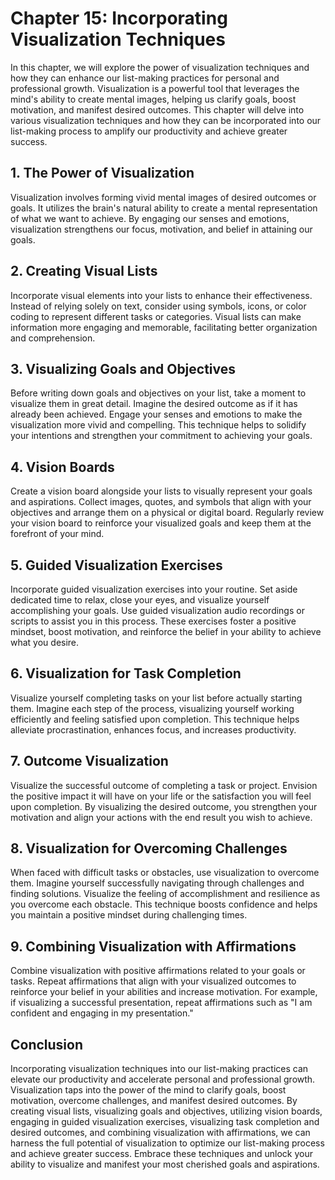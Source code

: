 Chapter 15: Incorporating Visualization Techniques
==================================================

In this chapter, we will explore the power of visualization techniques and how they can enhance our list-making practices for personal and professional growth. Visualization is a powerful tool that leverages the mind's ability to create mental images, helping us clarify goals, boost motivation, and manifest desired outcomes. This chapter will delve into various visualization techniques and how they can be incorporated into our list-making process to amplify our productivity and achieve greater success.

**1. The Power of Visualization**
---------------------------------

Visualization involves forming vivid mental images of desired outcomes or goals. It utilizes the brain's natural ability to create a mental representation of what we want to achieve. By engaging our senses and emotions, visualization strengthens our focus, motivation, and belief in attaining our goals.

**2. Creating Visual Lists**
----------------------------

Incorporate visual elements into your lists to enhance their effectiveness. Instead of relying solely on text, consider using symbols, icons, or color coding to represent different tasks or categories. Visual lists can make information more engaging and memorable, facilitating better organization and comprehension.

**3. Visualizing Goals and Objectives**
---------------------------------------

Before writing down goals and objectives on your list, take a moment to visualize them in great detail. Imagine the desired outcome as if it has already been achieved. Engage your senses and emotions to make the visualization more vivid and compelling. This technique helps to solidify your intentions and strengthen your commitment to achieving your goals.

**4. Vision Boards**
--------------------

Create a vision board alongside your lists to visually represent your goals and aspirations. Collect images, quotes, and symbols that align with your objectives and arrange them on a physical or digital board. Regularly review your vision board to reinforce your visualized goals and keep them at the forefront of your mind.

**5. Guided Visualization Exercises**
-------------------------------------

Incorporate guided visualization exercises into your routine. Set aside dedicated time to relax, close your eyes, and visualize yourself accomplishing your goals. Use guided visualization audio recordings or scripts to assist you in this process. These exercises foster a positive mindset, boost motivation, and reinforce the belief in your ability to achieve what you desire.

**6. Visualization for Task Completion**
----------------------------------------

Visualize yourself completing tasks on your list before actually starting them. Imagine each step of the process, visualizing yourself working efficiently and feeling satisfied upon completion. This technique helps alleviate procrastination, enhances focus, and increases productivity.

**7. Outcome Visualization**
----------------------------

Visualize the successful outcome of completing a task or project. Envision the positive impact it will have on your life or the satisfaction you will feel upon completion. By visualizing the desired outcome, you strengthen your motivation and align your actions with the end result you wish to achieve.

**8. Visualization for Overcoming Challenges**
----------------------------------------------

When faced with difficult tasks or obstacles, use visualization to overcome them. Imagine yourself successfully navigating through challenges and finding solutions. Visualize the feeling of accomplishment and resilience as you overcome each obstacle. This technique boosts confidence and helps you maintain a positive mindset during challenging times.

**9. Combining Visualization with Affirmations**
------------------------------------------------

Combine visualization with positive affirmations related to your goals or tasks. Repeat affirmations that align with your visualized outcomes to reinforce your belief in your abilities and increase motivation. For example, if visualizing a successful presentation, repeat affirmations such as "I am confident and engaging in my presentation."

**Conclusion**
--------------

Incorporating visualization techniques into our list-making practices can elevate our productivity and accelerate personal and professional growth. Visualization taps into the power of the mind to clarify goals, boost motivation, overcome challenges, and manifest desired outcomes. By creating visual lists, visualizing goals and objectives, utilizing vision boards, engaging in guided visualization exercises, visualizing task completion and desired outcomes, and combining visualization with affirmations, we can harness the full potential of visualization to optimize our list-making process and achieve greater success. Embrace these techniques and unlock your ability to visualize and manifest your most cherished goals and aspirations.

